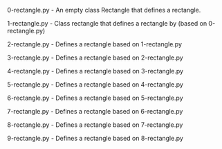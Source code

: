 0-rectangle.py - An empty class Rectangle that defines a rectangle.

1-rectangle.py - Class rectangle that defines a rectangle by (based on 0-rectangle.py)

2-rectangle.py - Defines a rectangle based on 1-rectangle.py

3-rectangle.py - Defines a rectangle based on 2-rectangle.py

4-rectangle.py - Defines a rectangle based on 3-rectangle.py

5-rectangle.py - Defines a rectangle based on 4-rectangle.py

6-rectangle.py - Defines a rectangle based on 5-rectangle.py

7-rectangle.py - Defines a rectangle based on 6-rectangle.py

8-rectangle.py - Defines a rectangle based on 7-rectangle.py

9-rectangle.py - Defines a rectangle based on 8-rectangle.py
